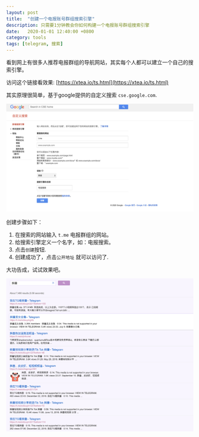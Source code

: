 ```yaml
---
layout: post
title:  "创建一个电报账号群组搜索引擎"
description: 只需要1分钟教会你如何构建一个电报账号群组搜索引擎
date:   2020-01-01 12:40:00 +0800
category: tools
tags: [telegram, 搜索]
---
```


看到网上有很多人推荐电报群组的导航网站，其实每个人都可以建立一个自己的搜索引擎。

访问这个链接看效果: [https://xtea.io/ts.html](https://xtea.io/ts.html)


其实原理很简单，基于google提供的自定义搜索 `cse.google.com`.

![create](/img/2020/1.png)

创建步骤如下：

1. 在搜索的网站输入 `t.me` 电报群组的网站。
2. 给搜索引擎定义一个名字，如：电报搜索。
3. 点击`创建`按钮.
4. 创建成功了，点击`公开地址` 就可以访问了.

大功告成，试试效果吧。

![show](/img/2020/2.png)
